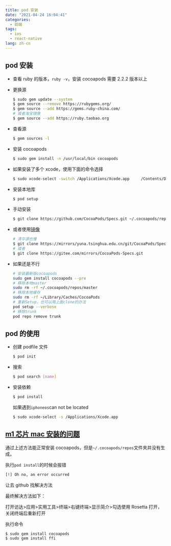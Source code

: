 ```yaml
---
title: pod 安装
date: "2021-04-24 16:04:41"
categories:
  - 前端
tags:
  - ios
  - react-native
lang: zh-cn
---
```


## pod 安装

- 查看 ruby 的版本，`ruby -v`，安装 cocoapods 需要 2.2.2 版本以上

- 更换源

  ```bash
  $ sudo gem update --system
  $ gem source --remove https://rubygems.org/
  $ gem source --add https://gems.ruby-china.com/
  # 或者淘宝镜像
  $ gem source --add https://ruby.taobao.org
  ```

<!-- mode -->

- 查看源

  ```bash
  $ gem sources -l
  ```

- 安装 cocoapods

  ```bash
  $ sudo gem install -n /usr/local/bin cocoapods
  ```

- 如果安装了多个 xcode，使用下面的命令选择

  ```bash
  $ sudo xcode-select -switch /Applications/Xcode.app     /Contents/Developer
  ```

- 安装本地库

  ```bash
  $ pod setup
  ```

- 手动安装

  ```bash
  $ git clone https://github.com/CocoaPods/Specs.git ~/.cocoapods/repos/trunk
  ```

- 或者使用[镜像](https://mirrors.tuna.tsinghua.edu.cn/help/CocoaPods)

  ```bash
  # 清华源也慢
  $ git clone https://mirrors/yuna.tsinghua.edu.cn/git/CocoaPods/Specs.git ~/.cocoapods/repos/trunk
  # 或者
  $ git clone https://gitee.com/mirrors/CocoaPods-Specs.git
  ```

- 如果还是不行

  ```bash
  # 安装最新版cocoapods
  sudo gem install cocoapods --pre
  # 移除本地master
  sudo rm -rf ~/.cocoapods/repos/master
  # 移除本地缓存
  sudo rm -rf ~/Library/Caches/CocoaPods
  # 重新Setup，也可以用上面clone的办法
  pod setup --verbose
  # 移除trunk
  pod repo remove trunk
  ```

## pod 的使用

- 创建 podfile 文件

  ```bash
  $ pod init
  ```

- 搜索

  ```bash
  $ pod search [name]
  ```

- 安装依赖

  ```bash
  $ pod install
  ```

  如果遇到`iphoneos`can not be located

  ```bash
  $ sudo xcode-select -s /Applications/Xcode.app
  ```

## [m1 芯片 mac 安装的问题](https://www.jianshu.com/p/455fce1753bf)

通过上述方法能正常安装 cocoapods，但是`~/.cocoapods/repos`文件夹并没有生成。

执行`pod install`的时候会报错

```bash
[!] Oh no, an error occurred
```

让去 github 找解决方法

最终解决方法如下：

打开访达>应用>实用工具>终端>右键终端>显示简介>勾选使用 Rosetta 打开，关闭终端后重新打开

执行命令

```bash
$ sudo gem install cocoapods
$ sudo gem install ffi
```

